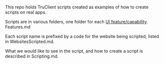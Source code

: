 This repo holds TruClient scripts created as examples of how to create scripts on real apps.

Scripts are in various folders, one folder for each [UI feature/capability](Features.md). Features.md

Each script name is prefixed by a code for the website being scripted, listed in WebsitesScripted.md. 

What we would like to see in the script, and how to create a script is described in Scripting.md.


